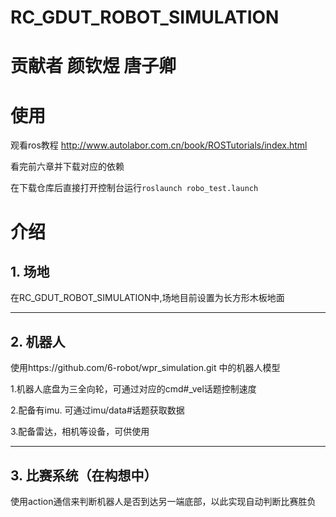 
# RC_GDUT_ROBOT_SIMULATION

# 贡献者 颜钦煜 唐子卿

# 使用
观看ros教程 http://www.autolabor.com.cn/book/ROSTutorials/index.html

看完前六章并下载对应的依赖

在下载仓库后直接打开控制台运行`roslaunch robo_test.launch `

# 介绍

## 1. 场地

在RC_GDUT_ROBOT_SIMULATION中,场地目前设置为长方形木板地面


---

## 2. 机器人

使用https://github.com/6-robot/wpr_simulation.git 中的机器人模型

1.机器人底盘为三全向轮，可通过对应的cmd#_vel话题控制速度

2.配备有imu. 可通过imu/data#话题获取数据

3.配备雷达，相机等设备，可供使用

---

## 3. 比赛系统（在构想中）
使用action通信来判断机器人是否到达另一端底部，以此实现自动判断比赛胜负
